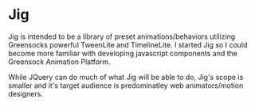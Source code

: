 Jig
===

Jig is intended to be a library of preset animations/behaviors utilizing Greensocks powerful TweenLite and TimelineLite.
I started Jig so I could become more familiar with developing javascript components and the Greensock Animation Platform. 

While JQuery can do much of what Jig will be able to do, Jig's scope is smaller and it's target audience is predominatley  web animators/motion designers.
